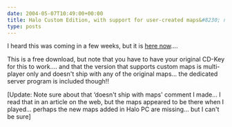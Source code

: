 ```yaml
---
date: 2004-05-07T10:49:00+00:00
title: Halo Custom Edition, with support for user-created maps&#8230; now available&#8230;
type: posts
---
```

I heard this was coming in a few weeks, but it is [here now](http://gbxforums.gearboxsoftware.com//showflat.php?Cat=&Board=Halo&Number=181661&page=0&view=collapsed&sb=5&o=&fpart=1)....

This is a free download, but note that you have to have your original CD-Key for this to work.... and that the version that supports custom maps is multi-player only and doesn't ship with any of the original maps... the dedicated server program is included though!!



[Update: Note sure about that &#8216;doesn't ship with maps' comment I made... I read that in an article on the web, but the maps appeared to be there when I played... perhaps the new maps added in Halo PC are missing... but I can't be sure]

